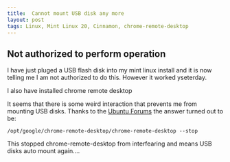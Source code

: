 ```yaml
---
title:  Cannot mount USB disk any more
layout: post
tags: Linux, Mint Linux 20, Cinnamon, chrome-remote-desktop
---
```


## Not authorized to perform operation

I have just pluged a USB flash disk into my mint linux install and it is now telling me I am not authorized to do this.
However it worked yseterday.

I also have installed chrome remote desktop

It seems that there is some weird interaction that prevents me from mounting USB disks.  Thanks to the [Ubuntu Forums] the answer turned out to be:

```
/opt/google/chrome-remote-desktop/chrome-remote-desktop --stop
```

This stopped chrome-remote-desktop from interfearing and means USB disks auto mount again....

[Ubuntu Forums]:https://askubuntu.com/questions/580329/mount-flashdrive-not-authorized-to-perform-operation
